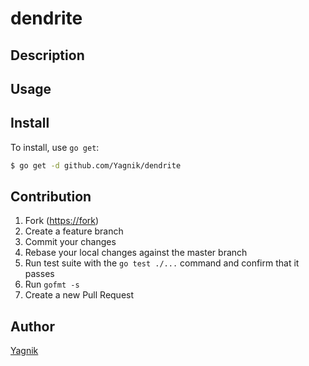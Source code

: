 # dendrite



## Description

## Usage

## Install

To install, use `go get`:

```bash
$ go get -d github.com/Yagnik/dendrite
```

## Contribution

1. Fork ([https://fork](https://fork))
1. Create a feature branch
1. Commit your changes
1. Rebase your local changes against the master branch
1. Run test suite with the `go test ./...` command and confirm that it passes
1. Run `gofmt -s`
1. Create a new Pull Request

## Author

[Yagnik](https://github.com/Yagnik)

